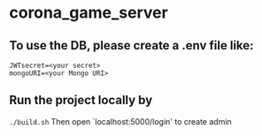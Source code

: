 # corona_game_server
## To use the DB, please create a .env file like: 
```
JWTsecret=<your secret>
mongoURI=<your Mongo URI>
```
## Run the project locally by
```./build.sh```
Then open `localhost:5000/login' to create admin
